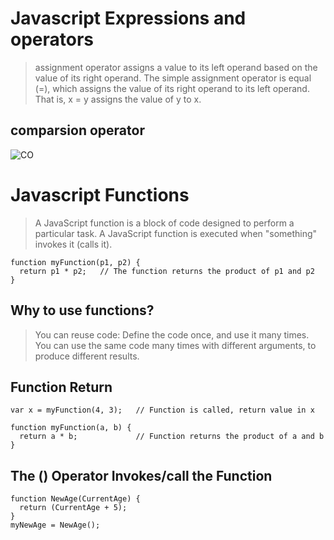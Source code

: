 # Javascript Expressions and operators
>assignment operator assigns a value to its left operand based on the value of its right operand. The simple assignment operator is equal (=), which assigns the value of its right operand to its left operand. That is, x = y assigns the value of y to x.

## comparsion operator

![CO](https://d1uvxqwmcz8fl1.cloudfront.net/tes/resources/11508897/dc0bccb8-a63f-4185-823a-1cbb65fba9c9/image?width=1000&height=190&version=1486664729508)



# Javascript Functions

>A JavaScript function is a block of code designed to perform a particular task.
>A JavaScript function is executed when "something" invokes it (calls it).

~~~~
function myFunction(p1, p2) {
  return p1 * p2;   // The function returns the product of p1 and p2
}
~~~~

## Why to use functions?
>You can reuse code: Define the code once, and use it many times.
> You can use the same code many times with different arguments, to produce different results.
## Function Return
~~~~
var x = myFunction(4, 3);   // Function is called, return value in x

function myFunction(a, b) {
  return a * b;             // Function returns the product of a and b
}
~~~~

## The () Operator Invokes/call the Function

~~~~
function NewAge(CurrentAge) {
  return (CurrentAge + 5);
}
myNewAge = NewAge(); 
~~~~
